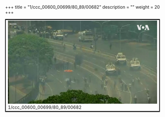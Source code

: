 +++
title = "1/ccc_00600_00699/80_89/00682"
description = ""
weight = 20
+++

<table style="border:2px solid black;max-width:800px;max-height:800px;" 
><tr><td>
<img class="center-fit-jpg"
src="/jpg_/aaa_20190430_NxaOmWaI8sI_00681.jpg">
1/ccc_00600_00699/80_89/00682
</img></td></tr></table>
